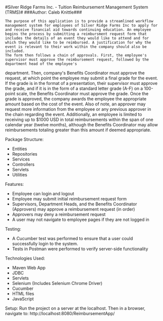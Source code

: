 #Silver Ridge Farms Inc. - Tuition Reimbursement Management System (TRMS)#
###Author: Caleb Knittle###

	The purpose of this application is to provide a streamlined workflow management system for employees of Silver Ridge Farms Inc to apply for and receive financial aid towards continuing education. An employee begins the process by submitting a reimbursment request form that includes the details of an event they would like to attend and for which they would like to be reimbursed. A justification for why the event is relevant to their work within the company should also be included.
	The form then follows a chain of approvals. First, the employee's supervisor must approve the reimbursement request, followed by the department head of the employee's
department. Then, company's Benefits Coordinator must approve the request, at which point the employee may submit a final grade for the event. If the grade is in the format of a presentation, their supervisor must approve the grade, and if it is in the form of a standard letter grade (A-F) on a 100-point scale, the Benefits Coordinator must approve the grade. Once the grade is approved, the company awards the employee the appropriate amount based on the cost of the event.
	Also of note, an approver may request more information from the employee or any previous approver in the chain regarding the event. Additionally, an employee is limited to receiving up to $1000 USD in total reimbursements within the span of one calendar year (twelve months), although the Benefits Coordinator may allow reimbursements totaling greater than this amount if deemed appropriate.

Package Structure:
* Entities
* Repositories
* Services
* Controllers
* Servlets
* Utilities

Features:
* Employee can login and logout
* Employee may submit initial reimbursement request form
* Supervisors, Department Heads, and the Benefits Coordinator (Approvers) may approve a reimbursement request (in order)
* Approvers may deny a reimbursement request
* A user may not navigate to employee pages if they are not logged in

Testing:
* A Cucumber test was performed to ensure that a user could successfully login to the system.
* Tests in Postman were performed to verify server-side functionality

Technologies Used:
* Maven Web App
* JDBC
* Servlets
* Selenium (Includes Selenium Chrome Driver)
* Cucumber
* HTML files
* JavaScript

Setup: Run the project on a server at the localhost. Then in a browser, navigate to: http://localhost:8080/ReimbursementApp/



